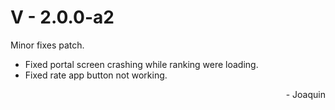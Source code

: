 # V - 2.0.0-a2

Minor fixes patch.

 - Fixed portal screen crashing while ranking were loading.
 - Fixed rate app button not working.

 <div style="text-align: right">- Joaquin</div>
